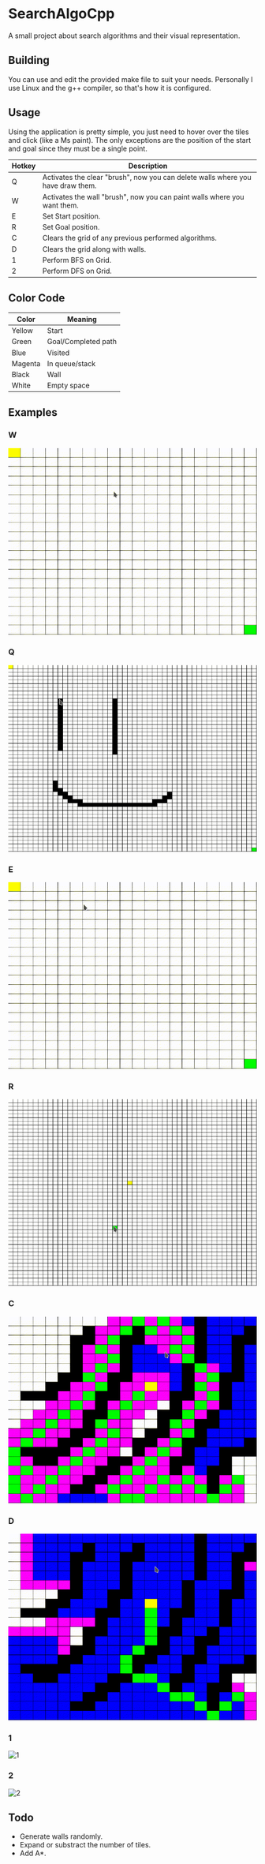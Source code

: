# SearchAlgoCpp
A small project about search algorithms and their visual representation.

## Building
You can use and edit the provided make file to suit your needs. Personally I use Linux and the g++ compiler, so that's how it is configured.

## Usage
Using the application is pretty simple, you just need to hover over the tiles and click (like a Ms paint). The only exceptions are the position of the start and goal since they must be a single point.

|Hotkey | Description|
|-------|------------|
|Q | Activates the clear "brush", now you can delete walls where you have draw them.|
|W | Activates the wall "brush", now you can paint walls where you want them.|
|E | Set Start position.|
|R | Set Goal position.|
|C | Clears the grid of any previous performed algorithms.|
|D | Clears the grid along with walls.|
|1 | Perform BFS on Grid.|
|2 | Perform DFS on Grid.|

## Color Code
|Color | Meaning |
|------|---------|
|Yellow|Start|
|Green|Goal/Completed path|
|Blue|Visited|
|Magenta|In queue/stack|
|Black|Wall|
|White|Empty space|

## Examples
### W
![W](https://github.com/RakuTheSenpai/SearchAlgoCpp/blob/main/Examples/w.gif)

### Q
![Q](https://github.com/RakuTheSenpai/SearchAlgoCpp/blob/main/Examples/q.gif)

### E
![E](https://github.com/RakuTheSenpai/SearchAlgoCpp/blob/main/Examples/e.gif)

### R
![R](https://github.com/RakuTheSenpai/SearchAlgoCpp/blob/main/Examples/r.gif)

### C
![C](https://github.com/RakuTheSenpai/SearchAlgoCpp/blob/main/Examples/c.gif)

### D
![D](https://github.com/RakuTheSenpai/SearchAlgoCpp/blob/main/Examples/d.gif)

### 1
![1](https://github.com/RakuTheSenpai/SearchAlgoCpp/blob/main/Examples/1.gif)

### 2
![2](https://github.com/RakuTheSenpai/SearchAlgoCpp/blob/main/Examples/2.gif)


## Todo
* Generate walls randomly.
* Expand or substract the number of tiles.
* Add A*.
